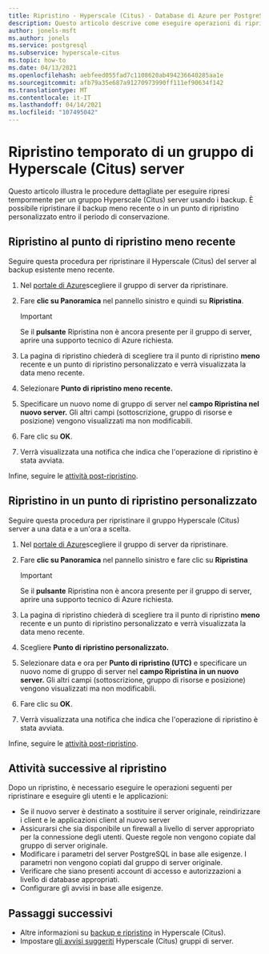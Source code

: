 ```yaml
---
title: Ripristino - Hyperscale (Citus) - Database di Azure per PostgreSQL - portale di Azure
description: Questo articolo descrive come eseguire operazioni di ripristino in Database di Azure per PostgreSQL - Hyperscale (Citus) tramite l'portale di Azure.
author: jonels-msft
ms.author: jonels
ms.service: postgresql
ms.subservice: hyperscale-citus
ms.topic: how-to
ms.date: 04/13/2021
ms.openlocfilehash: aebfeed055fad7c1108620ab494236640285aa1e
ms.sourcegitcommit: afb79a35e687a91270973990ff111ef90634f142
ms.translationtype: MT
ms.contentlocale: it-IT
ms.lasthandoff: 04/14/2021
ms.locfileid: "107495042"
---
```

# <a name="point-in-time-restore-of-a-hyperscale-citus-server-group"></a>Ripristino temporato di un gruppo di Hyperscale (Citus) server

Questo articolo illustra le procedure dettagliate per eseguire ripresi tempormente per un gruppo Hyperscale (Citus) server usando i backup. [](concepts-hyperscale-backup.md#point-in-time-restore-pitr) È possibile ripristinare il backup meno recente o in un punto di ripristino personalizzato entro il periodo di conservazione.

## <a name="restoring-to-the-earliest-restore-point"></a>Ripristino al punto di ripristino meno recente

Seguire questa procedura per ripristinare il Hyperscale (Citus) del server al backup esistente meno recente.

1.  Nel [portale di Azure](https://portal.azure.com/)scegliere il gruppo di server da ripristinare.

2.  Fare **clic su Panoramica** nel pannello sinistro e quindi su **Ripristina**.

    > [!IMPORTANT]
    > Se il **pulsante** Ripristina non è ancora presente per il gruppo di server, aprire una supporto tecnico di Azure richiesta.

3.  La pagina di ripristino chiederà di scegliere  tra il punto di ripristino **meno** recente e un punto di ripristino personalizzato e verrà visualizzata la data meno recente.

4.  Selezionare **Punto di ripristino meno recente.**

5.  Specificare un nuovo nome di gruppo di server nel **campo Ripristina nel nuovo server.** Gli altri campi (sottoscrizione, gruppo di risorse e posizione) vengono visualizzati ma non modificabili.

6.  Fare clic su **OK**.

7.  Verrà visualizzata una notifica che indica che l'operazione di ripristino è stata avviata.

Infine, seguire le [attività post-ripristino](#post-restore-tasks).

## <a name="restoring-to-a-custom-restore-point"></a>Ripristino in un punto di ripristino personalizzato

Seguire questa procedura per ripristinare il gruppo Hyperscale (Citus) server a una data e a un'ora a scelta.

1.  Nel [portale di Azure](https://portal.azure.com/)scegliere il gruppo di server da ripristinare.

2.  Fare **clic su Panoramica** nel pannello sinistro e fare clic su **Ripristina**

    > [!IMPORTANT]
    > Se il **pulsante** Ripristina non è ancora presente per il gruppo di server, aprire una supporto tecnico di Azure richiesta.

3.  La pagina di ripristino chiederà di scegliere  tra il punto di ripristino **meno** recente e un punto di ripristino personalizzato e verrà visualizzata la data meno recente.

4.  Scegliere **Punto di ripristino personalizzato.**

5.  Selezionare data e ora per **Punto di ripristino (UTC)** e specificare un nuovo nome di gruppo di server nel **campo Ripristina in un nuovo server.** Gli altri campi (sottoscrizione, gruppo di risorse e posizione) vengono visualizzati ma non modificabili.
 
6.  Fare clic su **OK**.

7.  Verrà visualizzata una notifica che indica che l'operazione di ripristino è stata avviata.

Infine, seguire le [attività post-ripristino](#post-restore-tasks).

## <a name="post-restore-tasks"></a>Attività successive al ripristino

Dopo un ripristino, è necessario eseguire le operazioni seguenti per ripristinare e eseguire gli utenti e le applicazioni:

* Se il nuovo server è destinato a sostituire il server originale, reindirizzare i client e le applicazioni client al nuovo server
* Assicurarsi che sia disponibile un firewall a livello di server appropriato per la connessione degli utenti. Queste regole non vengono copiate dal gruppo di server originale.
* Modificare i parametri del server PostgreSQL in base alle esigenze. I parametri non vengono copiati dal gruppo di server originale.
* Verificare che siano presenti account di accesso e autorizzazioni a livello di database appropriati.
* Configurare gli avvisi in base alle esigenze.

## <a name="next-steps"></a>Passaggi successivi

* Altre informazioni su [backup e ripristino](concepts-hyperscale-backup.md) in Hyperscale (Citus).
* Impostare [gli avvisi suggeriti](./howto-hyperscale-alert-on-metric.md#suggested-alerts) Hyperscale (Citus) gruppi di server.
